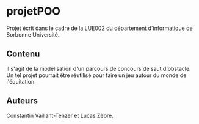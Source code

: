 # projetPOO
Projet écrit dans le cadre de la LUE002 du département d'informatique de Sorbonne Université.
## Contenu
Il s'agit de la modélisation d'un parcours de concours de saut d'obstacle. Un tel projet pourrait être réutilisé pour faire un jeu autour du monde de l'équitation.

## Auteurs 
Constantin Vaillant-Tenzer et Lucas Zèbre.
